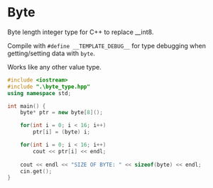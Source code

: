 # Byte
Byte length integer type for C++ to replace __int8.

Compile with `#define __TEMPLATE_DEBUG__` for type debugging when getting/setting data with `byte`.

Works like any other value type.
```C++
#include <iostream>
#include ".\byte_type.hpp"
using namespace std;

int main() {
    byte* ptr = new byte[8]();

    for(int i = 0; i < 16; i++)
        ptr[i] = (byte) i;

    for(int i = 0; i < 16; i++)
        cout << ptr[i] << endl;
    
    cout << endl << "SIZE OF BYTE: " << sizeof(byte) << endl;
    cin.get();
}
```
